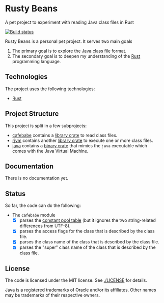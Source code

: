 # Rusty Beans

A pet project to experiment with reading Java class files in Rust

[![Build status](https://github.com/mthmulders/rusty-beans/actions/workflows/build.yml/badge.svg)](https://github.com/mthmulders/traqqr/actions/workflows/build.yml)

Rusty Beans is a personal pet project.
It serves two main goals

1. The primary goal is to explore the [Java class file](https://en.wikipedia.org/wiki/Java_class_file) format.
2. The secondary goal is to deepen my understanding of the [Rust](https://www.rust-lang.org/) programming language.

## Technologies

The project uses the following technologies:
- [Rust](https://www.rust-lang.org/)

## Project Structure

This project is split in a few subprojects:

* [cafebabe](tree/main/cafebabe) contains a [library crate](https://doc.rust-lang.org/book/ch07-01-packages-and-crates.html) to read class files.
* [rjvm](tree/main/rjvm) contains another [library crate](https://doc.rust-lang.org/book/ch07-01-packages-and-crates.html) to execute one or more class files.
* [java](tree/main/java) contains a [binary crate](https://doc.rust-lang.org/book/ch07-01-packages-and-crates.html) that mimics the `java` executable which comes with the Java Virtual Machine.

## Documentation

There is no documentation yet.

## Status

So far, the code can do the following:
* The `cafebabe` module
  * [X] parses the [constant pool table](https://en.wikipedia.org/wiki/Java_class_file#The_constant_pool) (but it ignores the two string-related differences from UTF-8).
  * [X] parses the access flags for the class that is described by the class file.
  * [X] parses the class name of the class that is described by the class file.
  * [X] parses the "super" class name of the class that is described by the class file.

## License

The code is licensed under the MIT license.
See [./LICENSE](LICENSE) for details.

Java is a registered trademarks of Oracle and/or its affiliates.
Other names may be trademarks of their respective owners.
